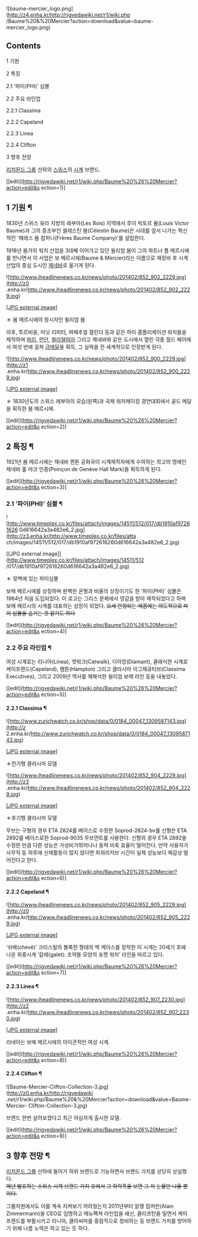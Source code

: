 ![baume-mercier_logo.png](http://z4.enha.kr/http://rigvedawiki.net/r1/wiki.php
/Baume%20&%20Mercier?action=download&value=baume-mercier_logo.png)

## Contents

    

1 기원

2 특징

    

2.1 ‘파이(PHI)’ 심볼

2.2 주요 라인업

    

2.2.1 Classima

2.2.2 Capeland

2.2.3 Linea

2.2.4 Clifton

3 향후 전망

[리치몬드 그룹](%EB%A6%AC%EC%B9%98%EB%AA%AC%EB%93%9C%20%EA%B7%B8%EB%A3%B9.md) 산하의
[스위스](%EC%8A%A4%EC%9C%84%EC%8A%A4.md)의 [시계](%EC%8B%9C%EA%B3%84.md) 브랜드.

[[edit](http://rigvedawiki.net/r1/wiki.php/Baume%20%26%20Mercier?action=edit&s
ection=1)]

## 1 기원 ¶

1830년 스위스 유라 지방의 레부아(Les Bois) 지역에서 루이 빅토르 봄(Louis Victor Baume)과 그의 증조부인 셀레스틴
봄(Célestin Baume)은 시대를 앞서 나가는 혁신적인 '페레스 봄 컴퍼니(Frères Baume Company)'를 설립한다.

  

1918년 봄가의 워치 산업을 3대째 이어가고 있던 윌리엄 봄이 그의 파트너 폴 메르시에를 만나면서 이 사업은 보 메르시에(Baume &
Mercier)라는 이름으로 재정비 후 시계 산업의 중심 도시인 [제네바](%EC%A0%9C%EB%84%A4%EB%B0%94.md)로
옮기게 된다.

  

![http://www.iheadlinenews.co.kr/news/photo/201402/852_902_2229.jpg](http://z0
.enha.kr/http://www.iheadlinenews.co.kr/news/photo/201402/852_902_2229.jpg)

[[JPG external
image]](http://www.iheadlinenews.co.kr/news/photo/201402/852_902_2229.jpg)

  
＊ 봄 메르시에의 창시자인 윌리엄 봄

  

이후, 투르비옹, 미닛 리피터, 퍼페추얼 캘린더 등과 같은 하이 콤플리케이션 워치들을 제작하며
[파리](%ED%8C%8C%EB%A6%AC.md), [런던](%EB%9F%B0%EB%8D%98.md),
[필라델피아](%ED%95%84%EB%9D%BC%EB%8D%B8%ED%94%BC%EC%95%84.md) 그리고 제네바와 같은 도시에서
열린 각종 월드 페어에서 여섯 번에 걸쳐 [금메달](%EA%B8%88%EB%A9%94%EB%8B%AC.md)을 획득, 그 실력을 전
세계적으로 인정받게 된다.

  

![http://www.iheadlinenews.co.kr/news/photo/201402/852_900_2229.jpg](http://z1
.enha.kr/http://www.iheadlinenews.co.kr/news/photo/201402/852_900_2229.jpg)

[[JPG external
image]](http://www.iheadlinenews.co.kr/news/photo/201402/852_900_2229.jpg)

  
＊ 1830년도의 스위스 레부아의 모습(왼쪽)과 국제 워치메이킹 경연대회에서 골드 메달을 획득한 봄 메르시에.

[[edit](http://rigvedawiki.net/r1/wiki.php/Baume%20%26%20Mercier?action=edit&s
ection=2)]

## 2 특징 ¶

1921년 봄 메르시에는 제네바 켄톤 공화국이 시계제작자에게 수여하는 최고의 영예인 제네바 홀 마크 인증(Poinçon de Genève
Hall Mark)을 획득하게 된다.

[[edit](http://rigvedawiki.net/r1/wiki.php/Baume%20%26%20Mercier?action=edit&s
ection=3)]

### 2.1 ‘파이(PHI)’ 심볼 ¶

![http://www.timeplex.co.kr/files/attach/images/14511/512/017/db1910af97261626
0d616642a3a482e6_2.jpg](http://z3.enha.kr/http://www.timeplex.co.kr/files/atta
ch/images/14511/512/017/db1910af972616260d616642a3a482e6_2.jpg)

[[JPG external image]](http://www.timeplex.co.kr/files/attach/images/14511/512
/017/db1910af972616260d616642a3a482e6_2.jpg)

  
＊ 뒷백에 있는 파이심볼

  

보메 메르시에를 상징하며 완벽한 균형과 비율의 상징이기도 한 ‘파이(PHI)’ 심볼은 1964년 처음 도입되었다. 이 로고는 그리스 문체에서
영감을 받아 제작되었다고 하며 보메 메르시의 시계를 대표하는 상징이 되었다. <del>요새 런칭되는 제품에는 의도적으로 파이 심볼을 숨기는
것 같기도 하다</del>

[[edit](http://rigvedawiki.net/r1/wiki.php/Baume%20%26%20Mercier?action=edit&s
ection=4)]

### 2.2 주요 라인업 ¶

여성 시계로는 리니아(Linea), 캣워크(Catwalk), 디아망(Diamant), 클래식한 시계로 케이프랜드(Capeland),
햄튼(Hampton) 그리고 클라시마 이그제큐티브(Classima Executives), 그리고 2009년 역사를 재해석한 윌리엄 보메 라인
등을 내놓았다.

[[edit](http://rigvedawiki.net/r1/wiki.php/Baume%20%26%20Mercier?action=edit&s
ection=5)]

#### 2.2.1 Classima ¶

![http://www.zurichwatch.co.kr/shop/data/0/0184_00047_1309587143.jpg](http://z
2.enha.kr/http://www.zurichwatch.co.kr/shop/data/0/0184_00047_1309587143.jpg)

[[JPG external
image]](http://www.zurichwatch.co.kr/shop/data/0/0184_00047_1309587143.jpg)

  
＊전기형 클라시마 모델

  

![http://www.iheadlinenews.co.kr/news/photo/201402/852_904_2229.jpg](http://z3
.enha.kr/http://www.iheadlinenews.co.kr/news/photo/201402/852_904_2229.jpg)

[[JPG external
image]](http://www.iheadlinenews.co.kr/news/photo/201402/852_904_2229.jpg)

  
＊후기형 클라시마 모델

  

무브는 구형의 경우 ETA 2824를 베이스로 수정한 Soprod-2824-bv를 신형은 ETA 2892를 베이스로한 Soprod-9035
무브먼트를 사용한다. 신형의 경우 ETA 2892을 수정한 만큼 다른 성능은 가성비가뛰어나나 동력 비축 효율이 떨어진다. 만약 사용자가
사무직 등 하루에 신체활동이 많지 않다면 파워리저브 시간이 실제 성능보다 체감상 떨어진다고 한다.

[[edit](http://rigvedawiki.net/r1/wiki.php/Baume%20%26%20Mercier?action=edit&s
ection=6)]

#### 2.2.2 Capeland ¶

![http://www.iheadlinenews.co.kr/news/photo/201402/852_905_2229.jpg](http://z0
.enha.kr/http://www.iheadlinenews.co.kr/news/photo/201402/852_905_2229.jpg)

[[JPG external
image]](http://www.iheadlinenews.co.kr/news/photo/201402/852_905_2229.jpg)

  

‘쉬베(chevé)’ 크리스털의 볼록한 형태의 백 케이스를 장착한 이 시계는 20세기 초에 나온 회중시계 ‘갈레(galet): 조약돌 모양의
포켓 워치’ 라인을 따르고 있다.

  

[[edit](http://rigvedawiki.net/r1/wiki.php/Baume%20%26%20Mercier?action=edit&s
ection=7)]

#### 2.2.3 Linea ¶

![http://www.iheadlinenews.co.kr/news/photo/201402/852_907_2230.jpg](http://z2
.enha.kr/http://www.iheadlinenews.co.kr/news/photo/201402/852_907_2230.jpg)

[[JPG external
image]](http://www.iheadlinenews.co.kr/news/photo/201402/852_907_2230.jpg)

  

리네아는 보메 메르시에의 아이콘적인 여성 시계.

[[edit](http://rigvedawiki.net/r1/wiki.php/Baume%20%26%20Mercier?action=edit&s
ection=8)]

#### 2.2.4 Clifton ¶

![Baume-Mercier-Clifton-Collection-3.jpg](http://z0.enha.kr/http://rigvedawiki
.net/r1/wiki.php/Baume%20&%20Mercier?action=download&value=Baume-Mercier-
Clifton-Collection-3.jpg)

  

브랜드 한번 살려보겠다고 최근 야심차게 출시한 모델.

[[edit](http://rigvedawiki.net/r1/wiki.php/Baume%20%26%20Mercier?action=edit&s
ection=9)]

## 3 향후 전망 ¶

[리치몬드 그룹](%EB%A6%AC%EC%B9%98%EB%AA%AC%EB%93%9C%20%EA%B7%B8%EB%A3%B9.md) 산하에
들어가 하위 브랜드로 기능하면서 브랜드 가치를 상당히 상실했다.  
<del>매년 발표하는 스위스 시계 브랜드 가치 표에서 그 하락폭을 보면 그 저 눈물만 나올 뿐이다.</del>

  

그룹차원에서도 이를 계속 지켜보기 어려웠는지 2011년부터 알랭 짐머만(Alain Zimmermann)을 CEO로 임명하고 메뉴팩쳐 라인업을
쇄신, 클리프턴을 밀면서 케이프랜드를 부활시키고 리니아, 클라씨마를 중점적으로 정비하는 등 브랜드 가치를 방어하기 위해 나름 노력은 하고
있는 듯 하다.

